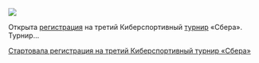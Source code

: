 <!--2025-07-22 13:02:45-->
<div class="yb">
  <div class="rss habr"><img src="https://habrastorage.org/getpro/habr/upload_files/66e/071/28d/66e07128d36dbc8e45c56a770f4ccd4c.jpg" /><p>Открыта <a href="https://www.sberbank.ru/promo/cybersport" rel="noopener noreferrer nofollow">регистрация</a> на&nbsp;третий Киберспортивный <a href="https://www.sberbank.ru/ru/sberpress/all/article?newsID=267e803d-f9c5-4928-b3f1-d0c6f97f4201&amp;blockID=1303&amp;regionID=77&amp;lang=ru&amp;type=NEWS" rel="noopener noreferrer nofollow">турнир</a> «Сбера». Турнир... <p class="titl"><a href="https://habr.com/ru/news/930024/?utm_source=habrahabr&utm_medium=rss&utm_campaign=930024">Стартовала регистрация на третий Киберспортивный турнир «Сбера»</a></p></div>
</div>
